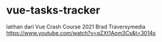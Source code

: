 # vue-tasks-tracker

latihan dari Vue Crash Course 2021 Brad Traversymedia https://www.youtube.com/watch?v=qZXt1Aom3Cs&t=3014s
